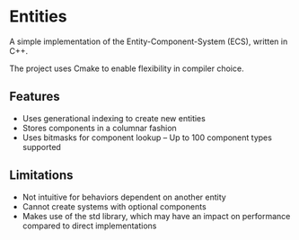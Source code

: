 # Entities
A simple implementation of the Entity-Component-System (ECS), written in C++.

The project uses Cmake to enable flexibility in compiler choice. 

## Features
- Uses generational indexing to create new entities
- Stores components in a columnar fashion
- Uses bitmasks for component lookup – Up to 100 component types supported

## Limitations
- Not intuitive for behaviors dependent on another entity
- Cannot create systems with optional components
- Makes use of the std library, which may have an impact on performance compared to direct implementations